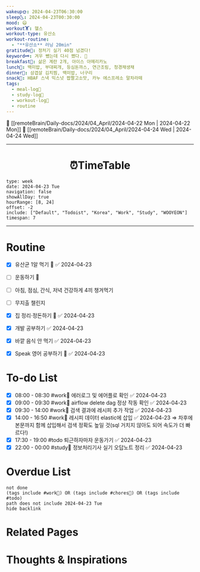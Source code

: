 ```yaml
---
wakeup🌞: 2024-04-23T06:30:00
sleep🌜: 2024-04-23T00:30:00
mood: 😃
workout🏋️: 헬스
workout-type: 유산소
workout-routine:
  - "**유산소** 러닝 20min"
gratitude🙏: 정처기 실기 40점 넘겼다!
keyword🗝️: 겨우 뺐는데 다시 쪘다. 🐖
breakfast🍳: 삶은 계란 2개, 아이스 아메리카노
lunch🍚: 백미밥, 부대찌개, 등심돈까스, 연근조림, 청경채생채
dinner🥗: 삼겹살 김치찜, 백미밥, 너구리
snack🍬: HBAF 스낵 믹스넛 짭짤고소맛, 카누 에스프레소 말차라떼
tags:
  - meal-log📝
  - study-log📓
  - workout-log💪
  - routine
---
```


🔺 [[remoteBrain/Daily-docs/2024/04_April/2024-04-22 Mon | 2024-04-22 Mon]]
🔻 [[remoteBrain/Daily-docs/2024/04_April/2024-04-24 Wed | 2024-04-24 Wed]]
___
<h1> <center>⏰TimeTable </center> </h1>

```gEvent
type: week
date: 2024-04-23 Tue
navigation: false
showAllDay: true
hourRange: [8, 24]
offset: -2
include: ["Default", "Todoist", "Korea", "Work", "Study", "WOOYEON"]
timespan: 7
```

--- 


# Routine 

- [x] 유산균 1알 먹기 🔼 ✅ 2024-04-23
- [ ] 운동하기 🔼
- [ ] 아침, 점심, 간식, 저녁 건강하게 4끼 챙겨먹기
- [ ] 무지출 챌린지 
- [x] 집 정리·정돈하기 🔼 ✅ 2024-04-23
- [x] 개발 공부하기 ✅ 2024-04-23
- [x] 바깥 음식 안 먹기 ✅ 2024-04-23
- [x] Speak 영어 공부하기 🔼 ✅ 2024-04-23


# To-do List

- [x] 08:00 - 08:30 #work💼 에러로그 및 에어플로 확인 ✅ 2024-04-23
- [x] 09:00 - 09:30 #work💼 airflow delete dag 정상 작동 확인 ✅ 2024-04-23
- [x] 09:30 - 14:00 #work💼 검색 결과에 레시피 추가 작업 ✅ 2024-04-23
- [x] 14:00 - 16:50 #work💼 레시피 데이터 elastic에 삽입 ✅ 2024-04-23
	⇒ 차후에 본문까지 함께 삽입해서 검색 정확도 높일 것(sql 거치지 않아도 되어 속도가 더 빠르다!)
- [x] 17:30 - 19:00 #todo 퇴근하자마자 운동가기 ✅ 2024-04-23
- [x] 22:00 - 00:00 #study📓 정보처리기사 실기 오답노트 정리 ✅ 2024-04-23

# Overdue List
```tasks
not done
(tags include #work💼) OR (tags include #chores🧺) OR (tags include #todo)
path does not include 2024-04-23 Tue
hide backlink
```

# Related Pages



# Thoughts & Inspirations


